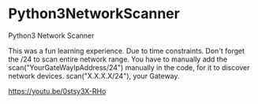 # Python3NetworkScanner
Python3 Network Scanner

This was a fun learning experience. Due to time constraints.
Don't forget the /24 to scan entire network range.
You have to manually add the scan("YourGateWayIpAddress/24") manually in the code, for it to discover network devices.
scan("X.X.X.X/24"), your Gateway.

https://youtu.be/0stsy3X-RHo
